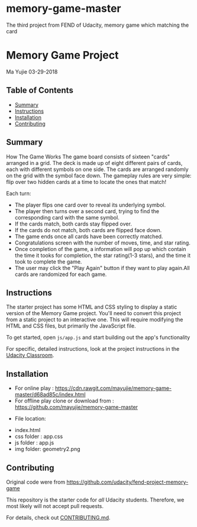 # memory-game-master
The third project from FEND of Udacity, memory game which matching the card
# Memory Game Project
Ma Yujie 03-29-2018
## Table of Contents
* [Summary](#Summary)
* [Instructions](#instructions)
* [Installation](#Installation)
* [Contributing](#contributing)

## Summary
How The Game Works
The game board consists of sixteen "cards" arranged in a grid. The deck is made up of eight different pairs of cards, each with different symbols on one side. The cards are arranged randomly on the grid with the symbol face down. The gameplay rules are very simple: flip over two hidden cards at a time to locate the ones that match!

Each turn:

- The player flips one card over to reveal its underlying symbol.
- The player then turns over a second card, trying to find the corresponding card with the same symbol.
- If the cards match, both cards stay flipped over.
- If the cards do not match, both cards are flipped face down.
- The game ends once all cards have been correctly matched.
- Congratulations screen with the number of moves, time, and star rating.
- Once completion of the game, a information will pop up which contain the time it tooks for completion, the star rating(1-3 stars), and the time it took to complete the game. 
- The user may click the "Play Again" button if they want to play again.All cards are randomized for each game.
## Instructions

The starter project has some HTML and CSS styling to display a static version of the Memory Game project. You'll need to convert this project from a static project to an interactive one. This will require modifying the HTML and CSS files, but primarily the JavaScript file.

To get started, open `js/app.js` and start building out the app's functionality

For specific, detailed instructions, look at the project instructions in the [Udacity Classroom](https://classroom.udacity.com/me).

## Installation
- For online play : https://cdn.rawgit.com/mayujie/memory-game-master/d68ad85c/index.html
- For offline play clone or download from : https://github.com/mayujie/memory-game-master

* File location:
- index.html
- css folder :	app.css
- js folder :		app.js
- img folder:		geometry2.png

## Contributing
Original code were from https://github.com/udacity/fend-project-memory-game

This repository is the starter code for _all_ Udacity students. Therefore, we most likely will not accept pull requests.

For details, check out [CONTRIBUTING.md](CONTRIBUTING.md).

